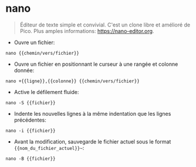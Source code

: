 # nano

> Éditeur de texte simple et convivial. C'est un clone libre et amélioré de Pico. Plus amples informations: <https://nano-editor.org>.

- Ouvre un fichier:

`nano {{chemin/vers/fichier}}`

- Ouvre un fichier en positionnant le curseur à une rangée et colonne donnée:

`nano +{{ligne}},{{colonne}} {{chemin/vers/fichier}}`

- Active le défilement fluide:

`nano -S {{fichier}}`

- Indente les nouvelles lignes à la même indentation que les lignes précédentes:

`nano -i {{fichier}}`

- Avant la modification, sauvegarde le fichier actuel sous le format `{{nom_du_fichier_actuel}}~`:

`nano -B {{fichier}}`
